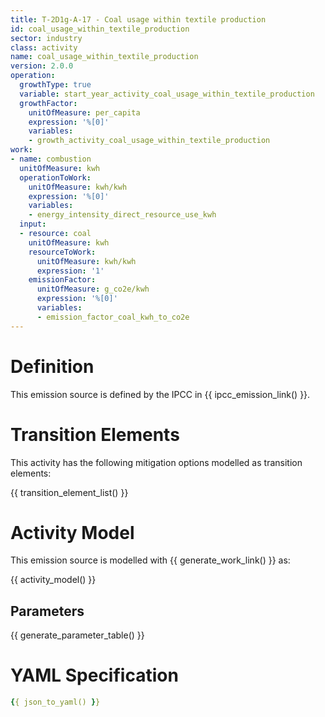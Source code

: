 ```yaml
---
title: T-2D1g-A-17 - Coal usage within textile production
id: coal_usage_within_textile_production
sector: industry
class: activity
name: coal_usage_within_textile_production
version: 2.0.0
operation:
  growthType: true
  variable: start_year_activity_coal_usage_within_textile_production
  growthFactor:
    unitOfMeasure: per_capita
    expression: '%[0]'
    variables:
    - growth_activity_coal_usage_within_textile_production
work:
- name: combustion
  unitOfMeasure: kwh
  operationToWork:
    unitOfMeasure: kwh/kwh
    expression: '%[0]'
    variables:
    - energy_intensity_direct_resource_use_kwh
  input:
  - resource: coal
    unitOfMeasure: kwh
    resourceToWork:
      unitOfMeasure: kwh/kwh
      expression: '1'
    emissionFactor:
      unitOfMeasure: g_co2e/kwh
      expression: '%[0]'
      variables:
      - emission_factor_coal_kwh_to_co2e
---
```



# Definition
This emission source is defined by the IPCC in {{ ipcc_emission_link() }}.

# Transition Elements

This activity has the following mitigation options modelled as transition elements:

{{ transition_element_list() }}

# Activity Model
This emission source is modelled with {{ generate_work_link() }} as:

{{ activity_model() }}

## Parameters

{{ generate_parameter_table() }}

# YAML Specification

```yaml
{{ json_to_yaml() }}
```

